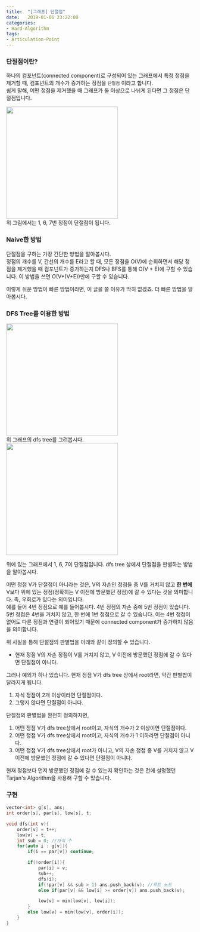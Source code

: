 ```yaml
---
title:  "[그래프] 단절점"
date:   2019-01-06 23:22:00
categories:
- Hard-Algorithm
tags:
- Articulation-Point
---
```


### 단절점이란?
하나의 컴포넌트(connected component)로 구성되어 있는 그래프에서 특정 정점을 제거할 때, 컴포넌트의 개수가 증가하는 정점을 `단절점` 이라고 합니다.<br>
쉽게 말해, 어떤 정점을 제거했을 때 그래프가 둘 이상으로 나뉘게 된다면 그 정점은 단절점입니다.

<img src = "https://i.imgur.com/PIQ389M.png" width = "300px"><br>
위 그림에서는 1, 6, 7번 정점이 단절점이 됩니다.

### Naive한 방법
단절점을 구하는 가장 간단한 방법을 알아봅시다.<br>
정점의 개수를 V, 간선의 개수를 E라고 할 때, 모든 정점을 O(V)에 순회하면서 해당 정점을 제거했을 때 컴포넌트가 증가하는지 DFS나 BFS를 통해 O(V + E)에 구할 수 있습니다. 이 방법을 쓰면 O(V*(V+E))만에 구할 수 있습니다.

이렇게 쉬운 방법이 빠른 방법이라면, 이 글을 쓸 이유가 딱히 없겠죠. 더 빠른 방법을 알아봅시다.

### DFS Tree를 이용한 방법
<img src = "https://i.imgur.com/PIQ389M.png" width = "300px"><br>
위 그래프의 dfs tree를 그려봅시다.<br>
<img src = "https://i.imgur.com/a0qRXVb.png" width = "300px"><br>

위에 있는 그래프에서 1, 6, 7이 단절점입니다. dfs tree 상에서 단절점을 판별하는 방법을 알아봅시다.

어떤 정점 V가 단절점이 아니라는 것은, V의 자손인 정점들 중 V를 거치지 않고 <b>한 번에</b> V보다 위에 있는 정점(정확히는 V 이전에 방문했던 정점)에 갈 수 있다는 것을 의미합니다. 즉, 우회로가 있다는 의미입니다.<br>
예를 들어 4번 정점으로 예를 들어봅시다. 4번 정점의 자손 중에 5번 정점이 있습니다. 5번 정점은 4번을 거치지 않고, 한 번에 1번 정점으로 갈 수 있습니다. 이는 4번 정점이 없어도 다른 정점과 연결이 되어있기 때문에 connected component가 증가하지 않음을 의미합니다.

위 사실을 통해 단절점의 판별법을 아래와 같이 정의할 수 있습니다.
* 현재 정점 V의 자손 정점이 V를 거치지 않고, V 이전에 방문했던 정점에 갈 수 있다면 단절점이 아니다.

그러나 예외가 하나 있습니다. 현재 정점 V가 dfs tree 상에서 root라면, 약간 판별법이 달라지게 됩니다.<br>
1. 자식 정점이 2개 이상이라면 단절점이다.
2. 그렇지 않다면 단절점이 아니다.

단절점의 판별법을 완전히 정의하자면,
1. 어떤 정점 V가 dfs tree상에서 root이고, 자식의 개수가 2 이상이면 단절점이다.
2. 어떤 정점 V가 dfs tree상에서 root이고, 자식의 개수가 1 이하라면 단절점이 아니다.
3. 어떤 정점 V가 dfs tree상에서 root가 아니고, V의 자손 정점 중 V를 거치지 않고 V 이전에 방문했던 정점에 갈 수 있다면 단절점이 아니다.

현재 정점보다 먼저 방문했던 정점에 갈 수 있는지 확인하는 것은 전에 설명했던 Tarjan's Algorithm을 사용해 구할 수 있습니다.

### 구현
```cpp
vector<int> g[s], ans;
int order[s], par[s], low[s], t;

void dfs(int v){
	order[v] = t++;
	low[v] = t;
	int sub = 0; //자식 수
	for(auto i : g[v]){
		if(i == par[v]) continue;

		if(!order[i]){
			par[i] = v;
			sub++;
			dfs(i);
			if(!par[v] && sub > 1) ans.push_back(v); //루트 노드
			else if(par[v] && low[i] >= order[v]) ans.push_back(v);

			low[v] = min(low[v], low[i]);
		}
		else low[v] = min(low[v], order[i]);
	}
}
```
